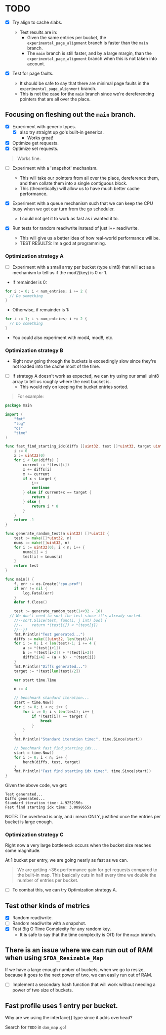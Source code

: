 # TODO

- [x] Try align to cache slabs.
  - Test results are in:
    - Given the same entries per bucket, the `experimental_page_alignment` branch is faster than the `main` branch.
    - The `main` branch is still faster, and by a large margin, than the `experimental_page_alignment` branch when this is not taken into account.

- [x] Test for page faults.
  - It should be safe to say that there are minimal page faults in the `experimental_page_alignment` branch.
  - This is not the case for the `main` branch since we're dereferencing pointers that are all over the place.

## Focusing on fleshing out the `main` branch.

- [x] Experiment with generic types.
  - [x] also try straight up go's built-in generics.
    - Works great!

- [x] Optimize get requests.
- [x] Optimize set requests.

> Works fine.

- [ ] Experiment with a 'snapshot' mechanism.
  - This will take our pointers from all over the place, dereference them, and then collate them into a single contiguous block.
  - This (theoretically) will allow us to have much better cache performance.

- [x] Experiment with a queue mechanism such that we can keep the CPU busy when we get our turn from the go scheduler.
  - I could not get it to work as fast as i wanted it to.

- [x] Run tests for random read/write instead of just i++ read/write.
  - This will give us a better idea of how real-world performance will be.
  - TEST RESULTS: Im a god at programming.

### Optimization strategy A

- [ ] Experiment with a small array per bucket (type uint8) that will act as a mechanism to tell us if the mod2(key) is 0 or 1.

- If remainder is 0:

```go
for i := 0; i < num_entries; i += 2 {
  // Do something
}
```

- Otherwise, if remainder is 1:

```go
for i := 1; i < num_entries; i += 2 {
  // Do something
}
```

- You could also experiment with mod4, mod8, etc.

### Optimization strategy B

- Right now going through the buckets is exceedingly slow since they're not loaded into the cache most of the time.

- [ ] If strategy A doesn't work as expected, we can try using our small uint8 array to tell us roughly where the next bucket is.
  - This would rely on keeping the bucket entries sorted.

> For example:

```go
package main

import (
	"fmt"
	"log"
	"os"
	"time"
)

func fast_find_starting_idx(diffs []uint32, test []*uint32, target uint32) int {
	i := 0
	x := uint32(0)
	for i < len(diffs) {
		current := *(test[i])
		x += diffs[i]
		x += current
		if x < target {
			i++
			continue
		} else if current+x == target {
			return i
		} else {
			return i * 8
		}
	}
	return -1
}

func generate_random_test(n uint32) []*uint32 {
	test := make([]*uint32, n)
	nums := make([]uint32, n)
	for i := uint32(0); i < n; i++ {
		nums[i] = i
		test[i] = &nums[i]
	}
	return test
}

func main() {
	f, err := os.Create("cpu.prof")
	if err != nil {
		log.Fatal(err)
	}
	defer f.Close()

	test := generate_random_test(1<<32 - 16)
  // We don't need to sort the test since it's already sorted.
	//--sort.Slice(test, func(i, j int) bool {
	//--	return *(test[i]) < *(test[j])
	//--})
	fmt.Println("Test generated...")
	diffs := make([]uint32, len(test)/4)
	for i := 0; i < len(test)-1; i += 4 {
		a := *(test[i+1])
		b := *(test[i+2]) + *(test[i+3])
		diffs[i/4] = (a + b) - *(test[i])
	}
	fmt.Println("Diffs generated...")
	target := *(test[len(test)/2])

	var start time.Time

	n := 4

	// benchmark standard iteration...
	start = time.Now()
	for i := 0; i < n; i++ {
		for i := 0; i < len(test); i++ {
			if *(test[i]) == target {
				break
			}
		}
	}
	fmt.Println("Standard iteration time:", time.Since(start))

	// benchmark fast_find_starting_idx...
	start = time.Now()
	for i := 0; i < n; i++ {
		bench(diffs, test, target)
	}
	fmt.Println("Fast find starting idx time:", time.Since(start))
}
```

Given the above code, we get:

```text
Test generated...
Diffs generated...
Standard iteration time: 4.9252156s
Fast find starting idx time: 3.0098655s
```

NOTE: The overhead is only, and i mean ONLY, justified once the entries per bucket is large enough.

### Optimization strategy C

Right now a very large bottleneck occurs when the bucket size reaches some magnitude.

At 1 bucket per entry, we are going nearly as fast as we can.

> We are getting ~36x performance gain for get requests compared to the built-in map.
> This basically cuts in half every time we double the number of entries per bucket.

- [ ] To combat this, we can try Optimization strategy A.

## Test other kinds of metrics

- [x] Random read/write.
- [ ] Random read/write with a snapshot.
- [x] Test Big O Time Complexity for any random key.
  - It is safe to say that the time complexity is O(1) for the `main` branch.

## There is an issue where we can run out of RAM when using `SFDA_Resizable_Map`

If we have a large enough number of buckets, when we go to resize, because it goes to the next power of two, we can easily run out of RAM.

- [ ] Implement a secondary hash function that will work without needing a power of two size of buckets.

## Fast profile uses 1 entry per bucket.

Why are we using the interface{} type since it adds overhead?

Search for `TODO` in `dam_map.go`!
